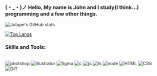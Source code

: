 
### (・_・)ノ Hello, My name is John and I study(I think...) programming and a few other things. 

![Jotape's GitHub stats](https://github-readme-stats.vercel.app/api?username=DevAngelis&show_icons=true&theme=radical)

[![Top Langs](https://github-readme-stats.vercel.app/api/top-langs/?username=devangelis&layout=compact=true&theme=radical)](https://github.com/anuraghazra/github-readme-stats)

### Skills and Tools:

<div style="display: inline_block"><br/>
    <img align="center "alt="photshop"src="https://img.shields.io/badge/Adobe%20Photoshop-31A8FF?style=for-the-badge&logo=Adobe%20Photoshop&logoColor=black"/>
    <img align="center "alt="illustrator"src="https://img.shields.io/badge/Adobe%20Illustrator-FF9A00?style=for-the-badge&logo=adobe%20illustrator&logoColor=white"/>
    <img align="center "alt="figma"src="https://img.shields.io/badge/Figma-F24E1E?style=for-the-badge&logo=figma&logoColor=white"/>
    <img align="center "alt="c"src="https://img.shields.io/badge/C-00599C?style=for-the-badge&logo=c&logoColor=white"/>
    <img align="center "alt="js"src="https://img.shields.io/badge/JavaScript-F7DF1E?style=for-the-badge&logo=javascript&logoColor=black"/>
    <img align="center "alt="ts"src="https://img.shields.io/badge/TypeScript-007ACC?style=for-the-badge&logo=typescript&logoColor=white"/>
    <img align="center "alt="node"src="https://img.shields.io/badge/Node.js-43853D?style=for-the-badge&logo=node.js&logoColor=white"/>
    <img align="center "alt="HTML"src="https://img.shields.io/badge/HTML5-E34F26?style=for-the-badge&logo=html5&logoColor=white"/>
    <img align="center "alt="CSS"src="https://img.shields.io/badge/CSS3-1572B6?style=for-the-badge&logo=css3&logoColor=white"/>
    <img align="center "alt="GIT"src="https://img.shields.io/badge/GIT-E44C30?style=for-the-badge&logo=git&logoColor=white"/>
</div>
